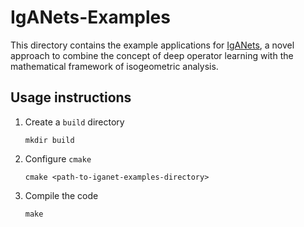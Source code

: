 # IgANets-Examples

This directory contains the example applications for [IgANets](https://github.com/iganets/iganet), a novel approach to combine the concept of deep operator learning with the mathematical framework of isogeometric analysis.

## Usage instructions

1. Create a `build` directory
   ```shell
   mkdir build
   ```

2. Configure `cmake`
   ```shell
   cmake <path-to-iganet-examples-directory>
   ```

3. Compile the code
   ```shell
   make
   ```
